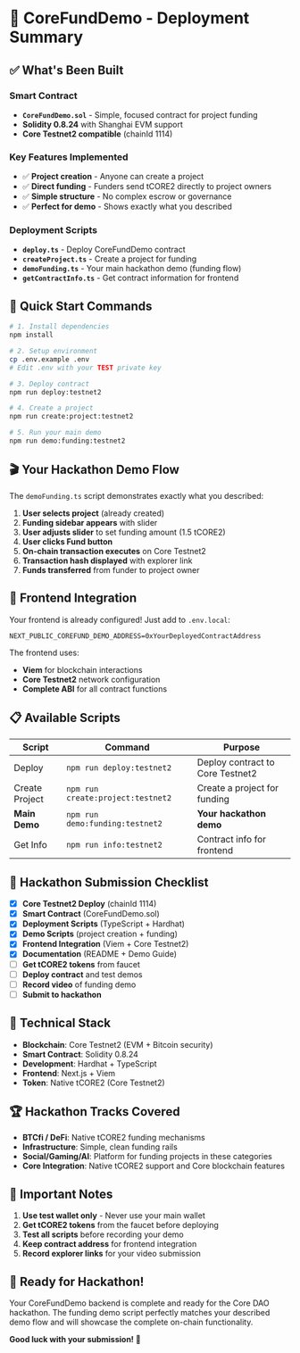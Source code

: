 # 🎯 CoreFundDemo - Deployment Summary

## ✅ What's Been Built

### Smart Contract
- **`CoreFundDemo.sol`** - Simple, focused contract for project funding
- **Solidity 0.8.24** with Shanghai EVM support
- **Core Testnet2 compatible** (chainId 1114)

### Key Features Implemented
- ✅ **Project creation** - Anyone can create a project
- ✅ **Direct funding** - Funders send tCORE2 directly to project owners
- ✅ **Simple structure** - No complex escrow or governance
- ✅ **Perfect for demo** - Shows exactly what you described

### Deployment Scripts
- **`deploy.ts`** - Deploy CoreFundDemo contract
- **`createProject.ts`** - Create a project for funding
- **`demoFunding.ts`** - Your main hackathon demo (funding flow)
- **`getContractInfo.ts`** - Get contract information for frontend

## 🚀 Quick Start Commands

```bash
# 1. Install dependencies
npm install

# 2. Setup environment
cp .env.example .env
# Edit .env with your TEST private key

# 3. Deploy contract
npm run deploy:testnet2

# 4. Create a project
npm run create:project:testnet2

# 5. Run your main demo
npm run demo:funding:testnet2
```

## 🎬 Your Hackathon Demo Flow

The `demoFunding.ts` script demonstrates exactly what you described:

1. **User selects project** (already created)
2. **Funding sidebar appears** with slider
3. **User adjusts slider** to set funding amount (1.5 tCORE2)
4. **User clicks Fund button**
5. **On-chain transaction executes** on Core Testnet2
6. **Transaction hash displayed** with explorer link
7. **Funds transferred** from funder to project owner

## 🔗 Frontend Integration

Your frontend is already configured! Just add to `.env.local`:
```
NEXT_PUBLIC_COREFUND_DEMO_ADDRESS=0xYourDeployedContractAddress
```

The frontend uses:
- **Viem** for blockchain interactions
- **Core Testnet2** network configuration
- **Complete ABI** for all contract functions

## 📋 Available Scripts

| Script | Command | Purpose |
|--------|---------|---------|
| Deploy | `npm run deploy:testnet2` | Deploy contract to Core Testnet2 |
| Create Project | `npm run create:project:testnet2` | Create a project for funding |
| **Main Demo** | `npm run demo:funding:testnet2` | **Your hackathon demo** |
| Get Info | `npm run info:testnet2` | Contract info for frontend |

## 🎯 Hackathon Submission Checklist

- [x] **Core Testnet2 Deploy** (chainId 1114)
- [x] **Smart Contract** (CoreFundDemo.sol)
- [x] **Deployment Scripts** (TypeScript + Hardhat)
- [x] **Demo Scripts** (project creation + funding)
- [x] **Frontend Integration** (Viem + Core Testnet2)
- [x] **Documentation** (README + Demo Guide)
- [ ] **Get tCORE2 tokens** from faucet
- [ ] **Deploy contract** and test demos
- [ ] **Record video** of funding demo
- [ ] **Submit to hackathon**

## 🔧 Technical Stack

- **Blockchain**: Core Testnet2 (EVM + Bitcoin security)
- **Smart Contract**: Solidity 0.8.24
- **Development**: Hardhat + TypeScript
- **Frontend**: Next.js + Viem
- **Token**: Native tCORE2 (Core Testnet2)

## 🏆 Hackathon Tracks Covered

- **BTCfi / DeFi**: Native tCORE2 funding mechanisms
- **Infrastructure**: Simple, clean funding rails
- **Social/Gaming/AI**: Platform for funding projects in these categories
- **Core Integration**: Native tCORE2 support and Core blockchain features

## 🚨 Important Notes

1. **Use test wallet only** - Never use your main wallet
2. **Get tCORE2 tokens** from the faucet before deploying
3. **Test all scripts** before recording your demo
4. **Keep contract address** for frontend integration
5. **Record explorer links** for your video submission

## 🎉 Ready for Hackathon!

Your CoreFundDemo backend is complete and ready for the Core DAO hackathon. The funding demo script perfectly matches your described demo flow and will showcase the complete on-chain functionality.

**Good luck with your submission! 🚀** 
